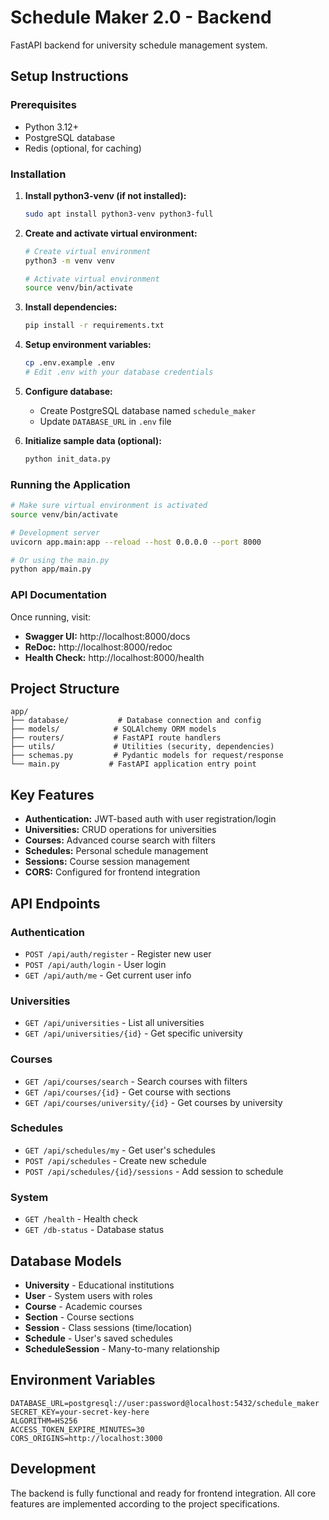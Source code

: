 # Schedule Maker 2.0 - Backend

FastAPI backend for university schedule management system.

## Setup Instructions

### Prerequisites
- Python 3.12+
- PostgreSQL database
- Redis (optional, for caching)

### Installation

1. **Install python3-venv (if not installed):**
   ```bash
   sudo apt install python3-venv python3-full
   ```

2. **Create and activate virtual environment:**
   ```bash
   # Create virtual environment
   python3 -m venv venv
   
   # Activate virtual environment
   source venv/bin/activate
   ```

3. **Install dependencies:**
   ```bash
   pip install -r requirements.txt
   ```

2. **Setup environment variables:**
   ```bash
   cp .env.example .env
   # Edit .env with your database credentials
   ```

3. **Configure database:**
   - Create PostgreSQL database named `schedule_maker`
   - Update `DATABASE_URL` in `.env` file

4. **Initialize sample data (optional):**
   ```bash
   python init_data.py
   ```

### Running the Application

```bash
# Make sure virtual environment is activated
source venv/bin/activate

# Development server
uvicorn app.main:app --reload --host 0.0.0.0 --port 8000

# Or using the main.py
python app/main.py
```

### API Documentation

Once running, visit:
- **Swagger UI:** http://localhost:8000/docs
- **ReDoc:** http://localhost:8000/redoc
- **Health Check:** http://localhost:8000/health

## Project Structure

```
app/
├── database/           # Database connection and config
├── models/            # SQLAlchemy ORM models
├── routers/           # FastAPI route handlers
├── utils/             # Utilities (security, dependencies)
├── schemas.py         # Pydantic models for request/response
└── main.py           # FastAPI application entry point
```

## Key Features

- **Authentication:** JWT-based auth with user registration/login
- **Universities:** CRUD operations for universities
- **Courses:** Advanced course search with filters  
- **Schedules:** Personal schedule management
- **Sessions:** Course session management
- **CORS:** Configured for frontend integration

## API Endpoints

### Authentication
- `POST /api/auth/register` - Register new user
- `POST /api/auth/login` - User login
- `GET /api/auth/me` - Get current user info

### Universities  
- `GET /api/universities` - List all universities
- `GET /api/universities/{id}` - Get specific university

### Courses
- `GET /api/courses/search` - Search courses with filters
- `GET /api/courses/{id}` - Get course with sections
- `GET /api/courses/university/{id}` - Get courses by university

### Schedules
- `GET /api/schedules/my` - Get user's schedules
- `POST /api/schedules` - Create new schedule
- `POST /api/schedules/{id}/sessions` - Add session to schedule

### System
- `GET /health` - Health check
- `GET /db-status` - Database status

## Database Models

- **University** - Educational institutions
- **User** - System users with roles
- **Course** - Academic courses  
- **Section** - Course sections
- **Session** - Class sessions (time/location)
- **Schedule** - User's saved schedules
- **ScheduleSession** - Many-to-many relationship

## Environment Variables

```env
DATABASE_URL=postgresql://user:password@localhost:5432/schedule_maker
SECRET_KEY=your-secret-key-here
ALGORITHM=HS256
ACCESS_TOKEN_EXPIRE_MINUTES=30
CORS_ORIGINS=http://localhost:3000
```

## Development

The backend is fully functional and ready for frontend integration. All core features are implemented according to the project specifications.